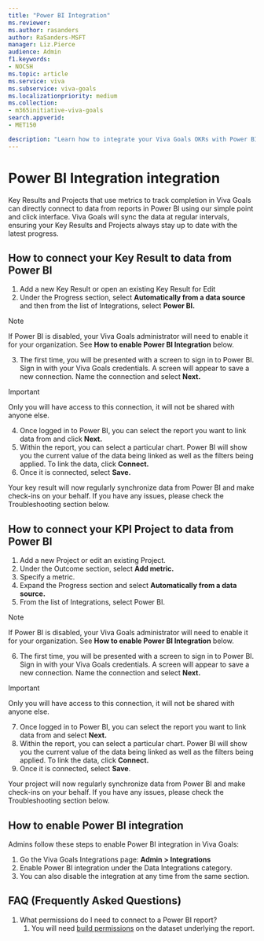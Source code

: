 ```yaml
---
title: "Power BI Integration"
ms.reviewer: 
ms.author: rasanders
author: RaSanders-MSFT
manager: Liz.Pierce
audience: Admin
f1.keywords:
- NOCSH
ms.topic: article
ms.service: viva
ms.subservice: viva-goals
ms.localizationpriority: medium
ms.collection:  
- m365initiative-viva-goals
search.appverid:
- MET150

description: "Learn how to integrate your Viva Goals OKRs with Power BI."
---
```


# Power BI Integration integration

Key Results and Projects that use metrics to track completion in Viva Goals can directly connect to data from reports in Power BI using our simple point and click interface. Viva Goals will sync the data at regular intervals, ensuring your Key Results and Projects always stay up to date with the latest progress. 

## How to connect your Key Result to data from Power BI 

1. Add a new Key Result or open an existing Key Result for Edit
1. Under the Progress section, select **Automatically from a data source** and then from the list of Integrations, select **Power BI.** 

> [!NOTE]
> If Power BI is disabled, your Viva Goals administrator will need to enable it for your organization. See **How to enable Power BI Integration** below.

3. The first time, you will be presented with a screen to sign in to Power BI. Sign in with your Viva Goals credentials. A screen will appear to save a new connection. Name the connection and select **Next.** 

> [!IMPORTANT]
> Only you will have access to this connection, it will not be shared with anyone else. 

4. Once logged in to Power BI, you can select the report you want to link data from and click **Next.**
5. Within the report, you can select a particular chart. Power BI will show you the current value of the data being linked as well as the filters being applied. To link the data, click **Connect.**
6. Once it is connected, select **Save.**

Your key result will now regularly synchronize data from Power BI and make check-ins on your behalf. If you have any issues, please check the Troubleshooting section below.

## How to connect your KPI Project to data from Power BI

1. Add a new Project or edit an existing Project.
1. Under the Outcome section, select **Add metric.**
1. Specify a metric.
1. Expand the Progress section and select **Automatically from a data source.**
1. From the list of Integrations, select Power BI. 

> [!NOTE]
> If Power BI is disabled, your Viva Goals administrator will need to enable it for your organization. See **How to enable Power BI Integration** below.

6. The first time, you will be presented with a screen to sign in to Power BI. Sign in with your Viva Goals credentials. A screen will appear to save a new connection. Name the connection and select **Next.** 

> [!IMPORTANT]
> Only you will have access to this connection, it will not be shared with anyone else.
 
7. Once logged in to Power BI, you can select the report you want to link data from and select **Next.**
1. Within the report, you can select a particular chart. Power BI will show you the current value of the data being linked as well as the filters being applied. To link the data, click **Connect.**
1. Once it is connected, select **Save**.

Your project will now regularly synchronize data from Power BI and make check-ins on your behalf. If you have any issues, please check the Troubleshooting section below. 

## How to enable Power BI integration

Admins follow these steps to enable Power BI integration in Viva Goals: 

1. Go the Viva Goals Integrations page: **Admin > Integrations**
1. Enable Power BI integration under the Data Integrations category.
1. You can also disable the integration at any time from the same section.

## FAQ (Frequently Asked Questions)

1. What permissions do I need to connect to a Power BI report?  
    1. You will need [build permissions](/power-bi/connect-data/service-datasets-build-permissions) on the dataset underlying the report.
